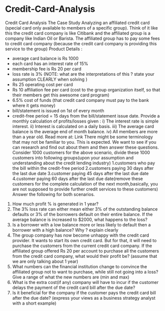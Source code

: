 # Credit-Card-Analysis
Credit Card Analysis
The Case Study
Analyzing an affiliated credit card (special card only available to members of a specific group). Think of it like this the credit card company is like Citibank and the affiliated group is a company like Indian Oil or Barista. The affiliated group has to pay some fees to credit card company (because the credit card company is providing this service to the group) Product Details :
-	average card balance is Rs 1000
-	each card has an interest rate of 15%
-	membership fee is Rs 20 per card
-	loss rate is 3% (NOTE: what are the interpretations of this ? state your assumption CLEARLY when solving  )
-	Rs 25 operating cost per card
-	Rs 10 affiliation fee per card (cost to the group organization itself, so that their members get this awesome card program)
-	6.5% cost of funds (that credit card company must pay to the bank where it gets money)
-	bill/statement is issued on 1st of every month
-	credit-free period = 15 days from the bill/statement issue date.
Provide a monthly calculation of profits/losses given :
i) The interest rate is simple interest. ii) Interest is calculated on a daily basis.
iii) The average card balance is the average end of month balance. iv) All members are more than a year old.
Read more at: Link
There might be some terminology that may not be familiar to you. This is expected. We want to see if you can research and find out about them and then answer these questions.
Consider 1000 customers for the above scenario, divide these 1000 customers into following groups(upon your assumption and understanding about the credit lending industry)
1.customers who pay the bill within the credit-free period
2.customers paying 30 days after the last due date
3.customer paying 45 days after the last due date
4.customer paying 60 days after the last due date(remove these customers for the complete calculation of the next month,basically, you are not supposed to provide further credit services to these customers)
Answer the following for both scenarios.
1.	How much profit % is generated in 1 year?
2.	The 3% loss rate can either mean either 3% of the outstanding balance defaults or 3% of the borrowers default on their entire balance. If the average balance is increased to $2000, what happens to the loss?
3.	Is a borrower with a low balance more or less likely to default then a borrower with a high balance? Why ? explain clearly
4.	The group company has now become unhappy with the credit card provider. It wants to start its own credit card. But for that, it will need to purchase the customers from the current credit card company. If the affiliated group offered Rs 20 per account to purchase all the customers from the credit card company, what would their profit be? (assume that we are only talking about 1 year)
5.	What numbers can the financial institution change to convince the affiliated group not to want to purchase, while still not going into a loss? Give a range of what the new numbers are (min and max)
6.	What is the extra cost(if any) company will have to incur if the customer delays the payment of the credit card bill after the due date?
7.	Is it beneficial for the company if the customer pays the credit card bill after the due date? (express your views as a business strategy analyst with a short example)
